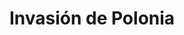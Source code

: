 ﻿---
title: "Invasión de Polonia"
permalink: periodes_823.html
layout: periode
dataInici: 1939-09-01
dataFi: 1939-10-06
sidebar: periodes
pares:
  - id: 350
    title: "Frente Oriental"
    dataInici: "(1939-09-01)"
    dataFi: "(1945-05-07)"

fills:
  - id: 824
    title: "Batalla de Westerplatte"
    dataInici: "(1939-09-01)"
    dataFi: "(1939-09-07)"

  - id: 985
    title: "Batalla de Bzura"
    dataInici: "(1939-09-09)"
    dataFi: "(1939-09-10)"

jocsPrincipals:
  - title: "Summer Lightning: The Invasion of Poland 1939"
    bggId: 42591
    dataInici: 
    dataFi: 

  - title: "Poland '39: The Nightmare Begins"
    bggId: 15211
    dataInici: 
    dataFi: 

  - title: "Lightning: Poland"
    bggId: 37633
    dataInici: 
    dataFi: 

  - title: "Case White"
    bggId: 7638
    dataInici: 
    dataFi: 

  - title: "First to Fight"
    bggId: 28289
    dataInici: 
    dataFi: 

  - title: "Conflict of Heroes: Price of Honour – Poland 1939"
    bggId: 45132
    dataInici: 
    dataFi: 

jocsEscenaris:
jocsEpoca:
jocsEpocaEscenaris:
---
